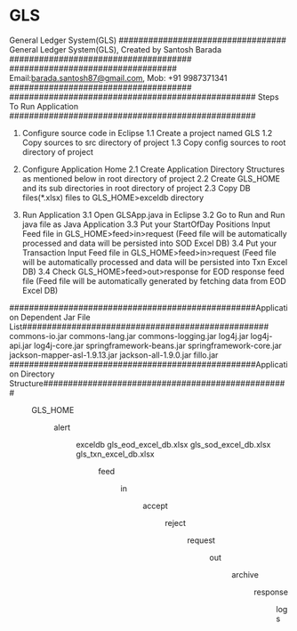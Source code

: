 # GLS
General Ledger System(GLS)
################################## General Ledger System(GLS), Created by Santosh Barada #####################################
################################## Email:barada.santosh87@gmail.com, Mob: +91 9987371341 #####################################
################################################## Steps To Run Application ##################################################
1. Configure source code in Eclipse
	1.1 Create a project named GLS
	1.2 Copy sources to src directory of project
	1.3 Copy config sources to root directory of project

2. Configure Application Home
	2.1 Create Application Directory Structures as mentioned below in root directory of project
	2.2 Create GLS_HOME and its sub directories in root directory of project
	2.3 Copy DB files(*.xlsx) files to GLS_HOME>exceldb directory

3. Run Application
	3.1 Open GLSApp.java in Eclipse
	3.2 Go to Run and Run java file as Java Application
	3.3 Put your StartOfDay Positions Input Feed file in GLS_HOME>feed>in>request
	(Feed file will be automatically processed and data will be persisted into SOD Excel DB)
	3.4 Put your Transaction Input Feed file in GLS_HOME>feed>in>request
	(Feed file will be automatically processed and data will be persisted into Txn Excel DB)
	3.4 Check GLS_HOME>feed>out>response for EOD response feed file
	(Feed file will be automatically generated by fetching data from EOD Excel DB)

##################################################Application Dependent Jar File List##################################################
	commons-io.jar
	commons-lang.jar
	commons-logging.jar
	log4j.jar
	log4j-api.jar
	log4j-core.jar
	springframework-beans.jar
	springframework-core.jar
	jackson-mapper-asl-1.9.13.jar
	jackson-all-1.9.0.jar
	fillo.jar
##################################################Application Directory Structure##################################################
<DIR>GLS_HOME<Application Home Directory>
	<DIR>alert<Application alert messages will be generated here>
	<DIR>exceldb
		gls_eod_excel_db.xlsx<DB file fo storing EOD transaction>
		gls_sod_excel_db.xlsx<DB file fo storing SOD transaction>
		gls_txn_excel_db.xlsx<DB file fo storing ONLINE transaction>
	<DIR>feed
		<DIR>in
			<DIR>accept<Feed files will be copied here if accepted by GLS>
			<DIR>reject<Feed files will be copied here if rejected by GLS>
			<DIR>request<StartOfDay and Transaction Feed files to be uploaded here>
		<DIR>out
			<DIR>archive<Feed files will be copied here from response dir before running EOD>
			<DIR>response<EOD response feed file will be generated here before running EOD>
	<DIR>logs<Application logs will be generated here>
	
